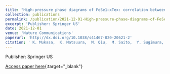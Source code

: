 ```yaml
---
title: "High-pressure phase diagrams of FeSe1−xTex: correlation between suppressed nematicity and enhanced superconductivity"
collection: publications
permalink: /publication/2021-12-01-High-pressure-phase-diagrams-of-FeSe1xTex-correlation-between-suppressed-nematicity-and-enhanced-superconductivity
excerpt: 'Publisher: Springer US'
date: 2021-12-01
venue: 'Nature Communications'
paperurl: 'http://dx.doi.org/10.1038/s41467-020-20621-2'
citation: ' K. Mukasa,  K. Matsuura,  M. Qiu,  M. Saito,  Y. Sugimura,  K. Ishida,  M. Otani,  Y. Onishi,  Y. Mizukami,  K. Hashimoto,  J. Gouchi,  R. Kumai,  Y. Uwatoko,  T. Shibauchi, &quot;High-pressure phase diagrams of FeSe1−xTex: correlation between suppressed nematicity and enhanced superconductivity.&quot; Nature Communications, 2021.'
---
```

Publisher: Springer US

[Access paper here](http://dx.doi.org/10.1038/s41467-020-20621-2){:target="_blank"}
